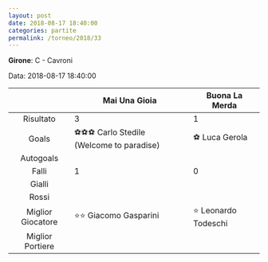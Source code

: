 ```yaml
---
layout: post
date: 2018-08-17 18:40:00
categories: partite
permalink: /torneo/2018/33
---
```

**Girone**: C - Cavroni

Data: 2018-08-17 18:40:00

| | Mai Una Gioia | Buona La Merda |
|:-----:|-----|-----|
Risultato|3|1
Goals|⚽⚽⚽ Carlo Stedile (Welcome to paradise)|⚽ Luca Gerola <br/>
Autogoals||
Falli|1|0
Gialli||
Rossi||
Miglior Giocatore|⭐⭐ Giacomo Gasparini<br/>|⭐ Leonardo Todeschi<br/>
Miglior Portiere||